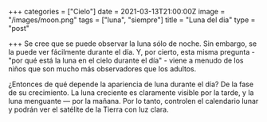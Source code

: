 +++
categories = ["Cielo"]
date = 2021-03-13T21:00:00Z
image = "/images/moon.png"
tags = ["luna", "siempre"]
title = "Luna del dia"
type = "post"

+++
Se cree que se puede observar la luna sólo de noche. Sin embargo, se la puede ver fácilmente durante el día. Y, por cierto, esta misma pregunta - "por qué está la luna en el cielo durante el día" - viene a menudo de los niños que son mucho más observadores que los adultos.

¿Entonces de qué depende la apariencia de luna durante el día? De la fase de su crecimiento. La luna creciente es claramente visible por la tarde, y la luna menguante — por la mañana. Por lo tanto, controlen el calendario lunar y podrán ver el satélite de la Tierra con luz clara.